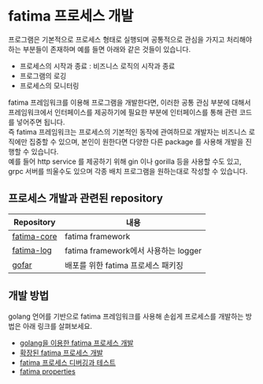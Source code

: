 # fatima 프로세스 개발
프로그램은 기본적으로 프로세스 형태로 실행되며 공통적으로 관심을 가지고 처리해야 하는 부분들이 존재하며 예를 들면 아래와 같은 것들이 있습니다.

- 프로세스의 시작과 종료 : 비즈니스 로직의 시작과 종료
- 프로그램의 로깅
- 프로세스의 모니터링

fatima 프레임워크를 이용해 프로그램을 개발한다면, 이러한 공통 관심 부분에 대해서 프레임워크에서 인터페이스를 제공하기에 필요한 부분에 인터페이스를 통해 관련 코드를 넣어주면 됩니다.<BR>
즉 fatima 프레임워크는 프로세스의 기본적인 동작에 관여하므로 개발자는 비즈니스 로직에만 집중할 수 있으며, 본인이 원한다면 다양한 다른 package 를 사용해 개발을 진행할 수 있습니다.<BR> 
예를 들어 http service 를 제공하기 위해 gin 이나 gorilla 등을 사용할 수도 있고, grpc 서버를 띄울수도 있으며 각종 배치 프로그램을 원하는대로 작성할 수 있습니다.


## 프로세스 개발과 관련된 repository
| Repository                                              | 내용                             |
|---------------------------------------------------------|--------------------------------|
| [fatima-core](https://github.com/fatima-go/fatima-core) | fatima framework               |
| [fatima-log](https://github.com/fatima-go/fatima-log)   | fatima framework에서 사용하는 logger |
| [gofar](https://github.com/fatima-go/gofar)        | 배포를 위한 fatima 프로세스 패키징         |


## 개발 방법
golang 언어를 기반으로 fatima 프레임워크를 사용해 손쉽게 프로세스를 개발하는 방법은 아래 링크를 살펴보세요.

- [golang을 이용한 fatima 프로세스 개발](/profile/development_start.md)
- [확장된 fatima 프로세스 개발](/profile/development_ext.md)
- [fatima 프로세스 디버깅과 테스트](/profile/development_debug.md)
- [fatima properties](/profile/development_prop.md)
